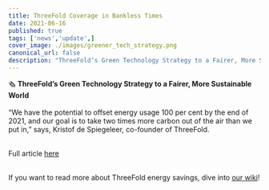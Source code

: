 ```yaml
---
title: ThreeFold Coverage in Bankless Times
date: 2021-06-16
published: true
tags: ['news','update',]
cover_image: ./images/greener_tech_strategy.png
canonical_url: false
description: "ThreeFold’s Green Technology Strategy to a Fairer, More Sustainable World - via Bankless Times"
---
```


🗞 **ThreeFold’s Green Technology Strategy to a Fairer, More Sustainable World**
<br/>
<br/>
“We have the potential to offset energy usage 100 per cent by the end of 2021, and our goal is to take two times more carbon out of the air than we put in,” says, Kristof de Spiegeleer, co-founder of ThreeFold.
<br/>
<br/>

Full article [here](https://www.banklesstimes.com/2021/06/14/threefolds-green-technology-strategy-to-a-fairer-more-sustainable-world/)
<br/>
<br/>

If you want to read more about ThreeFold energy savings, dive into [our wiki](https://wiki.threefold.io/#/threefold__energy_savings)!
